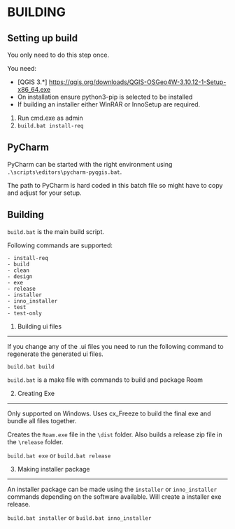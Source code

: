 BUILDING
===============================

Setting up build
------------------------------

You only need to do this step once.

You need:

- [QGIS 3.*] https://qgis.org/downloads/QGIS-OSGeo4W-3.10.12-1-Setup-x86_64.exe
- On installation ensure python3-pip is selected to be installed
- If building an installer either WinRAR or InnoSetup are required.

1. Run cmd.exe as admin
2. ``build.bat install-req``

PyCharm
-------------------------

PyCharm can be started with the right environment using `.\scripts\editors\pycharm-pyqgis.bat`.

The path to PyCharm is hard coded in this batch file so might have to copy and adjust for your setup.

Building
---------

`build.bat` is the main build script.

Following commands are supported:

    - install-req
    - build
    - clean
    - design
    - exe
    - release
    - installer
    - inno_installer
    - test
    - test-only

1. Building ui files
-----------------------

If you change any of the .ui files you need to run the following command to regenerate the generated ui files.

``build.bat build``

``build.bat`` is a make file with commands to build and package Roam

2. Creating Exe
----------------------

Only supported on Windows.  Uses cx_Freeze to build the final exe and bundle all files together.

Creates the  `Roam.exe` file in the `\dist` folder.  Also builds a release zip file in the `\release` folder.

``build.bat exe`` or ``build.bat release``

3. Making installer package
----------------------

An installer package can be made using the `installer` or `inno_installer` commands depending on the software available. Will create a installer exe release.

``build.bat installer`` or ``build.bat inno_installer``
